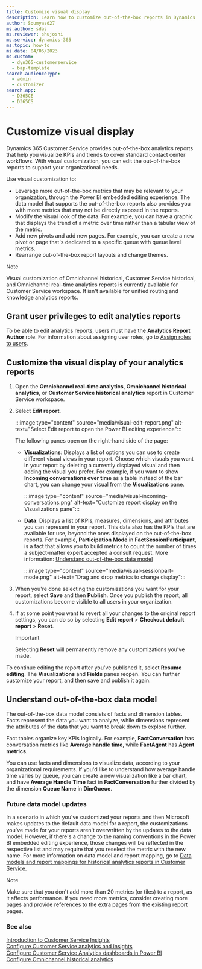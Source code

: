 ```yaml
---
title: Customize visual display
description: Learn how to customize out-of-the-box reports in Dynamics 365 Customer Service using the Power BI embedded editing experience.
author: Soumyasd27
ms.author: sdas
ms.reviewer: shujoshi
ms.service: dynamics-365
ms.topic: how-to
ms.date: 04/06/2023
ms.custom: 
  - dyn365-customerservice
  - bap-template
search.audienceType: 
  - admin
  - customizer
search.app: 
  - D365CE
  - D365CS
---
```


# Customize visual display

Dynamics 365 Customer Service provides out-of-the-box analytics reports that help you visualize KPIs and trends to cover standard contact center workflows. With visual customization, you can edit the out-of-the-box reports to support your organizational needs.

Use visual customization to:

- Leverage more out-of-the-box metrics that may be relevant to your organization, through the Power BI embedded editing experience. The data model that supports the out-of-the-box reports also provides you with more metrics that may not be directly exposed in the reports.
- Modify the visual look of the data. For example, you can have a graphic that displays the trend of a metric over time rather than a tabular view of the metric.
- Add new pivots and add new pages. For example, you can create a new pivot or page that's dedicated to a specific queue with queue level metrics.
- Rearrange out-of-the-box report layouts and change themes.

> [!Note]
> Visual customization of Omnichannel historical, Customer Service historical, and Omnichannel real-time analytics reports is currently available for Customer Service workspace. It isn't available for unified routing and knowledge analytics reports.

## Grant user privileges to edit analytics reports

To be able to edit analytics reports, users must have the **Analytics Report Author** role. For information about assigning user roles, go to [Assign roles to users](add-users-assign-roles.md#assign-roles-to-users).

## Customize the visual display of your analytics reports

1. Open the **Omnichannel real-time analytics**, **Omnichannel historical analytics**, or **Customer Service historical analytics** report in Customer Service workspace.
   
1. Select **Edit report**.

    :::image type="content" source="media/visual-edit-report.png" alt-text="Select Edit report to open the Power BI editing experience":::
   

   The following panes open on the right-hand side of the page:

   - **Visualizations**: Displays a list of options you can use to create different visual views in your report. Choose which visuals you want in your report by deleting a currently displayed visual and then adding the visual you prefer. For example, if you want to show **Incoming conversations over time** as a table instead of the bar chart, you can change your visual from the **Visualizations** pane.

      :::image type="content" source="media/visual-incoming-conversations.png" alt-text="Customize report display on the Visualizations pane":::

   - **Data**: Displays a list of KPIs, measures, dimensions, and attributes you can represent in your report. This data also has the KPIs that are available for use, beyond the ones displayed on the out-of-the-box reports. For example, **Participation Mode** in **FactSessionParticipant**, is a fact that allows you to build metrics to count the number of times a subject-matter expert accepted a consult request. More information: [Understand out-of-the-box data model](#understand-out-of-the-box-data-model)

      :::image type="content" source="media/visual-sessionpart-mode.png" alt-text="Drag and drop metrics to change display":::
    
1. When you're done selecting the customizations you want for your report, select **Save** and then **Publish**. Once you publish the report, all customizations become visible to all users in your organization.

1. If at some point you want to revert all your changes to the original report settings, you can do so by selecting **Edit report** > **Checkout default report** > **Reset**.
   > [!IMPORTANT]
   > Selecting **Reset** will permanently remove any customizations you've made.

To continue editing the report after you've published it, select **Resume editing**. The **Visualizations** and **Fields** panes reopen. You can further customize your report, and then save and publish it again.

## Understand out-of-the-box data model

The out-of-the-box data model consists of facts and dimension tables. Facts represent the data you want to analyze, while dimensions represent the attributes of the data that you want to break down to explore further.

Fact tables organize key KPIs logically. For example, **FactConversation** has conversation metrics like **Average handle time**, while **FactAgent** has **Agent metrics**.  

You can use facts and dimensions to visualize data, according to your organizational requirements. If you'd like to understand how average handle time varies by queue, you can create a new visualization like a bar chart, and have **Average Handle Time** fact in **FactConversation** further divided by the dimension **Queue Name** in **DimQueue**.

### Future data model updates

In a scenario in which you've customized your reports and then Microsoft makes updates to the default data model for a report, the customizations you've made for your reports aren't overwritten by the updates to the data model. However, if there's a change to the naming conventions in the Power BI embedded editing experience, those changes will be reflected in the respective list and may require that you reselect the metric with the new name. For more information on data model and report mapping, go to [Data models and report mappings for historical analytics reports in Customer Service](oob-data-models.md#data-models-and-report-mappings-for-historical-analytics-reports-in-customer-service).

> [!NOTE]
> Make sure that you don't add more than 20 metrics (or tiles) to a report, as it affects performance. If you need more metrics, consider creating more pages and provide references to the extra pages from the existing report pages.

### See also

[Introduction to Customer Service Insights](introduction-customer-service-analytics.md) <br>
[Configure Customer Service analytics and insights](configure-customer-service-analytics-insights-csh.md) <br>
[Configure Customer Service Analytics dashboards in Power BI](configure-customer-service-analytics-dashboard.md) <br>
[Configure Omnichannel historical analytics](oc-historical-analytics-reports.md)
